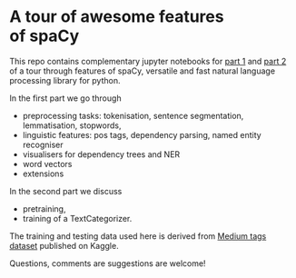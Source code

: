 # A tour of awesome features of spaCy

This repo contains complementary jupyter notebooks for [part 1](https://medium.com/eliiza-ai/a-tour-of-awesome-features-of-spacy-part-1-2-58b32425954f) and [part 2](https://medium.com/eliiza-ai/a-tour-of-awesome-features-of-spacy-part-2-2-d7bd628a81ce) of a tour through features of spaCy, versatile and fast natural language processing library for python.  

In the first part we go through 
* preprocessing tasks: tokenisation, sentence segmentation, lemmatisation, stopwords, 
* linguistic features: pos tags, dependency parsing, named entity recogniser 
* visualisers for dependency trees and NER
* word vectors
* extensions

In the second part we discuss
* pretraining,
* training of a TextCategorizer. 

The training and testing data used here is derived from [Medium tags dataset](https://www.kaggle.com/harrisonjansma/medium-stories) published on Kaggle. 

Questions, comments are suggestions are welcome!
